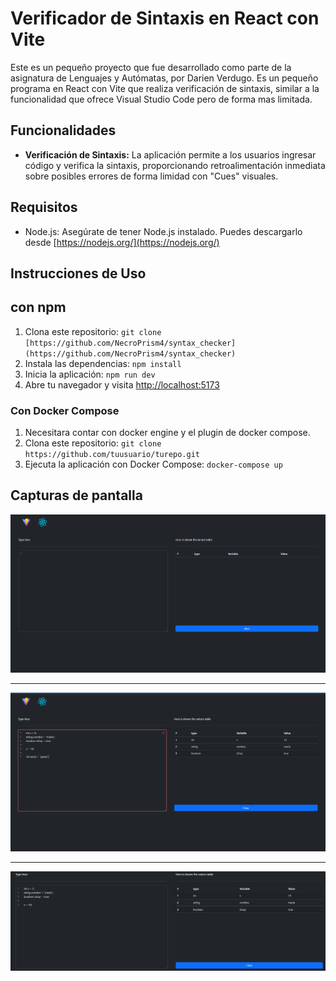 # Verificador de Sintaxis en React con Vite

Este es un pequeño proyecto que fue desarrollado como parte de la asignatura de Lenguajes y Autómatas, por Darien Verdugo. Es un pequeño programa en React con Vite que realiza verificación de sintaxis, similar a la funcionalidad que ofrece Visual Studio Code pero de forma mas limitada.

## Funcionalidades

- **Verificación de Sintaxis:** La aplicación permite a los usuarios ingresar código y verifica la sintaxis, proporcionando retroalimentación inmediata sobre posibles errores de forma limidad con "Cues" visuales.

## Requisitos

- Node.js: Asegúrate de tener Node.js instalado. Puedes descargarlo desde [https://nodejs.org/](https://nodejs.org/)

## Instrucciones de Uso

## con npm

1. Clona este repositorio: `git clone [https://github.com/NecroPrism4/syntax_checker](https://github.com/NecroPrism4/syntax_checker)`
2. Instala las dependencias: `npm install`
3. Inicia la aplicación: `npm run dev`
4. Abre tu navegador y visita [http://localhost:5173](http://localhost:5173)

### Con Docker Compose

1. Necesitara contar con docker engine y el plugin de docker compose.
2. Clona este repositorio: `git clone https://github.com/tuusuario/turepo.git`
3. Ejecuta la aplicación con Docker Compose: `docker-compose up`

## Capturas de pantalla

<img src="images/captura1.png" alt="Sintaxis correcta">

<hr/>

<img src="images/captura3.png" alt="Sintaxis incorrecta">

<hr/>

<img src="images/captura2.png" alt="Sintaxis correcta otra vez">
